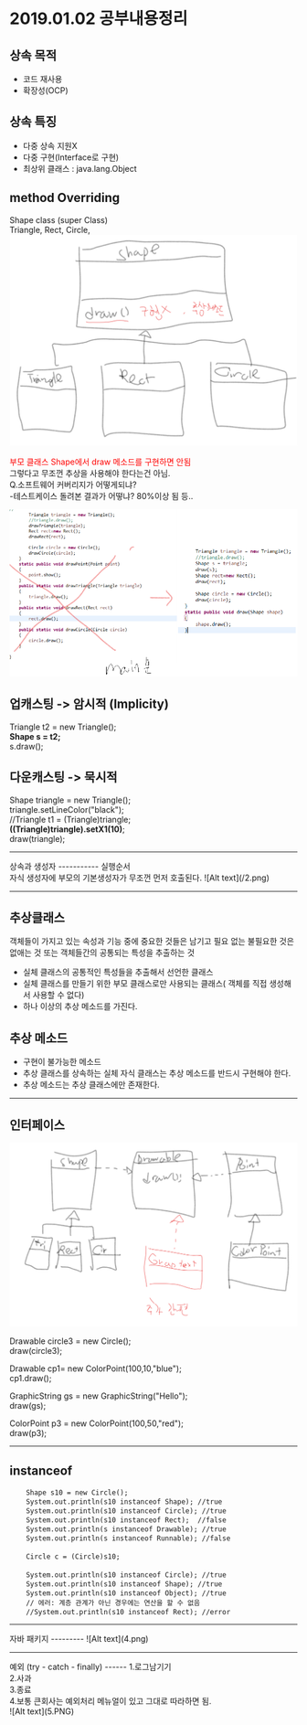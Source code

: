 2019.01.02 공부내용정리
=========
상속 목적
--------
* 코드 재사용
* 확장성(OCP)

상속 특징
-------
* 다중 상속 지원X
* 다중 구현(Interface로 구현)
* 최상위 클래스 : java.lang.Object

method Overriding
---------------
Shape class (super Class) <br/>
Triangle,
Rect,
Circle,
![Alt text](/스케치.png)

<span style="color:red">
부모 클래스 Shape에서 draw 메소드를 구현하면 안됨
</span>
<br/>
그렇다고 무조껀 추상을 사용해야 한다는건 아님.
<br>
Q.소프트웨어 커버리지가 어떻게되냐?<br/>
-테스트케이스 돌려본 결과가 어떻냐? 80%이상 됨 등..

![Alt text](/1.png)


업캐스팅  -> 암시적 (Implicity)
-------
Triangle t2 = new Triangle();<br>
	**Shape s = t2;**<br>
		s.draw();<br>

다운캐스팅 -> 묵시적
--------
Shape triangle = new Triangle();<br>
		triangle.setLineColor("black");<br>
		//Triangle t1 = (Triangle)triangle;<br>
    **((Triangle)triangle).setX1(10)**;<br>
    draw(triangle);

<hr>
상속과 생성자
-----------
실행순서
<br/>
자식 생성자에 부모의 기본생성자가 무조껀 먼저 호출된다.
![Alt text](/2.png)

<hr>

추상클래스
--------
객체들이 가지고 있는 속성과 기능 중에 중요한 것들은 남기고 필요 없는 불필요한 것은 없애는 것
    또는 객체들간의 공통되는 특성을 추출하는 것 <br>
* 실체 클래스의 공통적인 특성들을 추출해서 선언한 클래스
* 실체 클래스를 만들기 위한 부모 클래스로만 사용되는 클래스( 객체를 직접 생성해서 사용할 수 없다)
* 하나 이상의 추상 메소드를 가진다.

추상 메소드
-----------------
* 구현이 불가능한 메소드
* 추상 클래스를 상속하는 실체 자식 클래스는 추상 메소드를 반드시 구현해야 한다.
* 추상 메소드는 추상 클래스에만 존재한다.

<hr>

인터페이스
----------
![Alt text](3.png)

Drawable circle3 = new Circle();<br>
  draw(circle3);

  Drawable cp1= new ColorPoint(100,10,"blue");<br>
  cp1.draw();

  GraphicString gs = new GraphicString("Hello");<br>
  draw(gs);

  ColorPoint p3 = new ColorPoint(100,50,"red");<br>
  draw(p3);<br>


  <hr>

  instanceof
  -------------------

		Shape s10 = new Circle();
		System.out.println(s10 instanceof Shape); //true
		System.out.println(s10 instanceof Circle); //true
		System.out.println(s10 instanceof Rect);  //false
		System.out.println(s instanceof Drawable); //true
		System.out.println(s instanceof Runnable); //false

		Circle c = (Circle)s10;

		System.out.println(s10 instanceof Circle); //true
		System.out.println(s10 instanceof Shape); //true
		System.out.println(s10 instanceof Object); //true
		// 에러: 계층 관계가 아닌 경우에는 연산을 할 수 없음
		//System.out.println(s10 instanceof Rect); //error

<hr>
자바 패키지
---------
![Alt text](4.png)
<hr>
예외 (try - catch - finally)
------
1.로그남기기<br/>
2.사과<br/>
3.종료<br/>
4.보통 큰회사는 예외처리 메뉴얼이 있고 그대로 따라하면 됨.<br/>
![Alt text](5.PNG)
